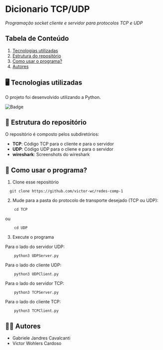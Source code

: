 # Dicionario TCP/UDP
*Programação socket cliente e servidor para protocolos TCP e UDP*

## Tabela de Conteúdo

1. [Tecnologias utilizadas](#tecnologias-utilizadas)
2. [Estrutura do repositório](#estrutura-do-repositório)
3. [Como usar o programa?](#como-usar-o-programa)
4. [Autores](#autores)

## 🖥️ Tecnologias utilizadas
O projeto foi desenvolvido utilizando a Python.

![Badge](https://img.shields.io/badge/python-3670A0?style=for-the-badge&logo=python&logoColor=ffdd54)

## 📂 Estrutura do repositório
O repositório é composto pelos subdiretórios:
* **TCP**: Código TCP para o cliente e para o servidor
* **UDP**: Código UDP para o cliene e para o servidor
* **wireshark**: Screenshots do wireshark

## 🤔 Como usar o programa?

1.  Clone esse repositório
```
  git clone https://github.com/victor-wc/redes-comp-1
```

2. Mude para a pasta do protocolo de transporte desejado (TCP ou UDP):
```
    cd TCP
```

ou

```
    cd UDP
```

3. Execute o programa

Para o lado do servidor UDP:
```
    python3 UDPServer.py
```

Para o lado do cliente UDP:
```
    python3 UDPClient.py
```

Para o lado do servidor TCP:
```
    python3 TCPServer.py
```

Para o lado do cliente TCP:
```
    python3 TCPClient.py
```

## 👩‍💻 Autores
* Gabriele Jandres Cavalcanti
* Victor Wohlers Cardoso
